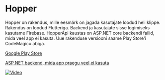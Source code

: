 # Hopper
Hopper on rakendus, mille eesmärk on jagada kasutajate loodud heli klippe. 
Rakendus on loodud Flutteriga. Backend ja kasutajate sisse logimiseks kasutame Firebase. HopperApi kaustas on ASP.NET core backendi failid, mida veel app ei kasuta.
Uue rakenduse versiooni saame Play Store'i CodeMagicu abiga.

[Google Play Store](https://play.google.com/store/apps/details?id=com.karelnagel.hopper)

[ASP.NET backend, mida app praegu veel ei kasuta](http://hopperapi.herokuapp.com/swagger/index.html)

[![Video](http://img.youtube.com/vi/HayFLoMkzpA/0.jpg)](http://www.youtube.com/watch?v=HayFLoMkzpA)
